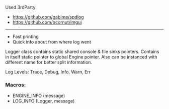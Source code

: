 
Used 3rdParty:
* https://github.com/gabime/spdlog
* https://github.com/ocornut/imgui

___
* Fast printing
* Quick info about from where log went


Logger class contains static shared console & file sinks pointers. Contains in itself static pointer to global Engine pointer. Also can be instanced with different name for better split information.

Log Levels: Trace, Debug, Info, Warn, Err

### Macros:
* ENGINE_INFO (message)
* LOG_INFO (Logger, message)

